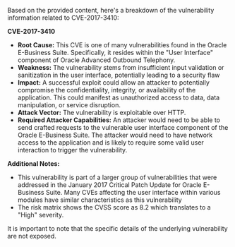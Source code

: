 Based on the provided content, here's a breakdown of the vulnerability information related to CVE-2017-3410:

**CVE-2017-3410**
*   **Root Cause:** This CVE is one of many vulnerabilities found in the Oracle E-Business Suite. Specifically, it resides within the "User Interface" component of Oracle Advanced Outbound Telephony.
*   **Weakness:** The vulnerability stems from insufficient input validation or sanitization in the user interface, potentially leading to a security flaw
*   **Impact:** A successful exploit could allow an attacker to potentially compromise the confidentiality, integrity, or availability of the application. This could manifest as unauthorized access to data, data manipulation, or service disruption.
*   **Attack Vector:** The vulnerability is exploitable over HTTP.
*   **Required Attacker Capabilities:** An attacker would need to be able to send crafted requests to the vulnerable user interface component of the Oracle E-Business Suite. The attacker would need to have network access to the application and is likely to require some valid user interaction to trigger the vulnerability.

**Additional Notes:**
*   This vulnerability is part of a larger group of vulnerabilities that were addressed in the January 2017 Critical Patch Update for Oracle E-Business Suite. Many CVEs affecting the user interface within various modules have similar characteristics as this vulnerability
*  The risk matrix shows the CVSS score as 8.2 which translates to a "High" severity.

It is important to note that the specific details of the underlying vulnerability are not exposed.